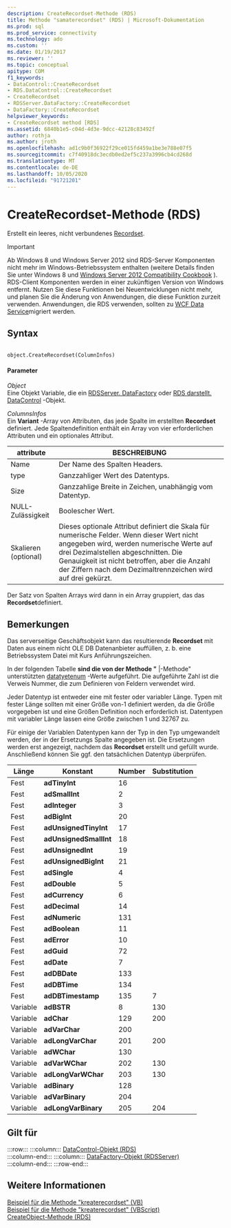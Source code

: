 ```yaml
---
description: CreateRecordset-Methode (RDS)
title: Methode "samaterecordset" (RDS) | Microsoft-Dokumentation
ms.prod: sql
ms.prod_service: connectivity
ms.technology: ado
ms.custom: ''
ms.date: 01/19/2017
ms.reviewer: ''
ms.topic: conceptual
apitype: COM
f1_keywords:
- DataControl::CreateRecordset
- RDS.DataControl::CreateRecordset
- CreateRecordset
- RDSServer.DataFactory::CreateRecordset
- DataFactory::CreateRecordset
helpviewer_keywords:
- CreateRecordset method [RDS]
ms.assetid: 6840b1e5-c04d-4d3e-9dcc-42128c83492f
author: rothja
ms.author: jroth
ms.openlocfilehash: ad1c9b0f36922f29ce015fd459a1be3e788e07f5
ms.sourcegitcommit: c7f40918dc3ecdb0ed2ef5c237a3996cb4cd268d
ms.translationtype: MT
ms.contentlocale: de-DE
ms.lasthandoff: 10/05/2020
ms.locfileid: "91721201"
---
```

# <a name="createrecordset-method-rds"></a>CreateRecordset-Methode (RDS)
Erstellt ein leeres, nicht verbundenes [Recordset](../ado-api/recordset-object-ado.md).  
  
> [!IMPORTANT]
>  Ab Windows 8 und Windows Server 2012 sind RDS-Server Komponenten nicht mehr im Windows-Betriebssystem enthalten (weitere Details finden Sie unter Windows 8 und [Windows Server 2012 Compatibility Cookbook](https://www.microsoft.com/download/details.aspx?id=27416) ). RDS-Client Komponenten werden in einer zukünftigen Version von Windows entfernt. Nutzen Sie diese Funktionen bei Neuentwicklungen nicht mehr, und planen Sie die Änderung von Anwendungen, die diese Funktion zurzeit verwenden. Anwendungen, die RDS verwenden, sollten zu [WCF Data Service](/dotnet/framework/wcf/)migriert werden.  
  
## <a name="syntax"></a>Syntax  
  
```  
  
object.CreateRecordset(ColumnInfos)  
```  
  
#### <a name="parameters"></a>Parameter  
 *Object*  
 Eine Objekt Variable, die ein [RDSServer. DataFactory](./datafactory-object-rdsserver.md) oder [RDS darstellt. DataControl](./datacontrol-object-rds.md) -Objekt.  
  
 *ColumnsInfos*  
 Ein **Variant** -Array von Attributen, das jede Spalte im erstellten **Recordset** definiert. Jede Spaltendefinition enthält ein Array von vier erforderlichen Attributen und ein optionales Attribut.  
  
|attribute|BESCHREIBUNG|  
|---------------|-----------------|  
|Name|Der Name des Spalten Headers.|  
|type|Ganzzahliger Wert des Datentyps.|  
|Size|Ganzzahlige Breite in Zeichen, unabhängig vom Datentyp.|  
|NULL-Zulässigkeit|Boolescher Wert.|  
|Skalieren (optional)|Dieses optionale Attribut definiert die Skala für numerische Felder. Wenn dieser Wert nicht angegeben wird, werden numerische Werte auf drei Dezimalstellen abgeschnitten. Die Genauigkeit ist nicht betroffen, aber die Anzahl der Ziffern nach dem Dezimaltrennzeichen wird auf drei gekürzt.|  
  
 Der Satz von Spalten Arrays wird dann in ein Array gruppiert, das das **Recordset**definiert.  
  
## <a name="remarks"></a>Bemerkungen  
 Das serverseitige Geschäftsobjekt kann das resultierende **Recordset** mit Daten aus einem nicht OLE DB Datenanbieter auffüllen, z. b. eine Betriebssystem Datei mit Kurs Anführungszeichen.  
  
 In der folgenden Tabelle **sind die von der Methode "** |-Methode" unterstützten [datatyetenum](../ado-api/datatypeenum.md) -Werte aufgeführt. Die aufgeführte Zahl ist die Verweis Nummer, die zum Definieren von Feldern verwendet wird.  
  
 Jeder Datentyp ist entweder eine mit fester oder variabler Länge. Typen mit fester Länge sollten mit einer Größe von-1 definiert werden, da die Größe vorgegeben ist und eine Größen Definition noch erforderlich ist. Datentypen mit variabler Länge lassen eine Größe zwischen 1 und 32767 zu.  
  
 Für einige der Variablen Datentypen kann der Typ in den Typ umgewandelt werden, der in der Ersetzungs Spalte angegeben ist. Die Ersetzungen werden erst angezeigt, nachdem das **Recordset** erstellt und gefüllt wurde. Anschließend können Sie ggf. den tatsächlichen Datentyp überprüfen.  
  
|Länge|Konstant|Number|Substitution|  
|------------|--------------|------------|------------------|  
|Fest|**adTinyInt**|16||  
|Fest|**adSmallInt**|2||  
|Fest|**adInteger**|3||  
|Fest|**adBigInt**|20||  
|Fest|**adUnsignedTinyInt**|17||  
|Fest|**adUnsignedSmallInt**|18||  
|Fest|**adUnsignedInt**|19||  
|Fest|**adUnsignedBigInt**|21||  
|Fest|**adSingle**|4||  
|Fest|**adDouble**|5||  
|Fest|**adCurrency**|6||  
|Fest|**adDecimal**|14||  
|Fest|**adNumeric**|131||  
|Fest|**adBoolean**|11||  
|Fest|**adError**|10||  
|Fest|**adGuid**|72||  
|Fest|**adDate**|7||  
|Fest|**adDBDate**|133||  
|Fest|**adDBTime**|134||  
|Fest|**adDBTimestamp**|135|7|  
|Variable|**adBSTR**|8|130|  
|Variable|**adChar**|129|200|  
|Variable|**adVarChar**|200||  
|Variable|**adLongVarChar**|201|200|  
|Variable|**adWChar**|130||  
|Variable|**adVarWChar**|202|130|  
|Variable|**adLongVarWChar**|203|130|  
|Variable|**adBinary**|128||  
|Variable|**adVarBinary**|204||  
|Variable|**adLongVarBinary**|205|204|  
  
## <a name="applies-to"></a>Gilt für  

:::row:::
    :::column:::
        [DataControl-Objekt (RDS)](./datacontrol-object-rds.md)  
    :::column-end:::
    :::column:::
        [DataFactory-Objekt (RDSServer)](./datafactory-object-rdsserver.md)  
    :::column-end:::
:::row-end:::

## <a name="see-also"></a>Weitere Informationen  
 [Beispiel für die Methode "kreaterecordset" (VB)](../ado-api/createrecordset-method-example-vb.md)   
 [Beispiel für die Methode "kreaterecordset" (VBScript)](./createrecordset-method-example-vbscript.md)   
 [CreateObject-Methode (RDS)](./createobject-method-rds.md)